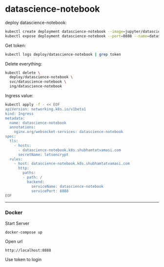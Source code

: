 # datascience-notebook

deploy datascience-notebook:
```bash
kubectl create deployment datascience-notebook --image=jupyter/datascience-notebook
kubectl expose deployment datascience-notebook --port=8888 --name=datascience-notebook
```

Get token:
```bash
kubectl logs deploy/datascience-notebook | grep token
```

Delete everything:
```bash
kubectl delete \
  deploy/datascience-notebook \
  svc/datascience-notebook \
  ing/datascience-notebook
```

Ingress value:
```bash
kubectl apply -f - << EOF
apiVersion: networking.k8s.io/v1beta1
kind: Ingress
metadata:
  name: datascience-notebook
  annotations:
    nginx.org/websocket-services: datascience-notebook
spec:
  tls:
    - hosts:
      - datascience-notebook.k8s.shubhamtatvamasi.com
      secretName: letsencrypt
  rules:
    - host: datascience-notebook.k8s.shubhamtatvamasi.com
      http:
        paths:
        - path: /
          backend:
            serviceName: datascience-notebook
            servicePort: 8888
EOF
```


---

### Docker

Start Server
```
docker-compose up
```

Open url
```
http://localhost:8888
```

Use token to login
